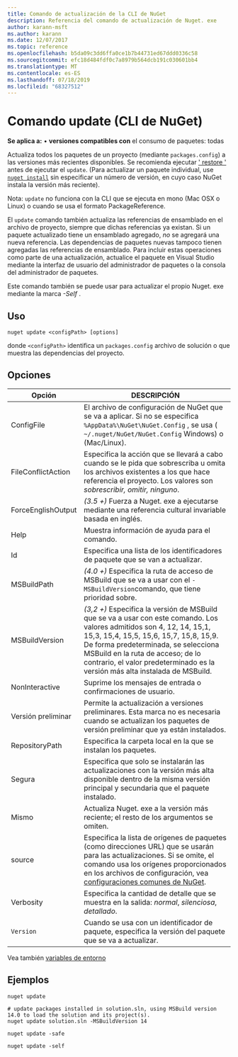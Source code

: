 ```yaml
---
title: Comando de actualización de la CLI de NuGet
description: Referencia del comando de actualización de Nuget. exe
author: karann-msft
ms.author: karann
ms.date: 12/07/2017
ms.topic: reference
ms.openlocfilehash: b5da09c3dd6ffa0ce1b7b44731ed67ddd0336c58
ms.sourcegitcommit: efc18d484fdf0c7a8979b564dcb191c030601bb4
ms.translationtype: MT
ms.contentlocale: es-ES
ms.lasthandoff: 07/18/2019
ms.locfileid: "68327512"
---
```

# <a name="update-command-nuget-cli"></a>Comando update (CLI de NuGet)

**Se aplica a:** &bullet; **versiones compatibles con** el consumo de paquetes: todas

Actualiza todos los paquetes de un proyecto (mediante `packages.config`) a las versiones más recientes disponibles. Se recomienda ejecutar [' restore '](cli-ref-restore.md) antes de ejecutar el `update`. (Para actualizar un paquete individual, use [`nuget install`](cli-ref-install.md) sin especificar un número de versión, en cuyo caso NuGet instala la versión más reciente).

Nota: `update` no funciona con la CLI que se ejecuta en mono (Mac OSX o Linux) o cuando se usa el formato PackageReference.

El `update` comando también actualiza las referencias de ensamblado en el archivo de proyecto, siempre que dichas referencias ya existan. Si un paquete actualizado tiene un ensamblado agregado, *no* se agregará una nueva referencia. Las dependencias de paquetes nuevas tampoco tienen agregadas las referencias de ensamblado. Para incluir estas operaciones como parte de una actualización, actualice el paquete en Visual Studio mediante la interfaz de usuario del administrador de paquetes o la consola del administrador de paquetes.

Este comando también se puede usar para actualizar el propio Nuget. exe mediante la marca *-Self* .

## <a name="usage"></a>Uso

```cli
nuget update <configPath> [options]
```

donde `<configPath>` identifica un `packages.config` archivo de solución o que muestra las dependencias del proyecto.

## <a name="options"></a>Opciones

| Opción | DESCRIPCIÓN |
| --- | --- |
| ConfigFile | El archivo de configuración de NuGet que se va a aplicar. Si no se especifica `%AppData%\NuGet\NuGet.Config` , se usa ( `~/.nuget/NuGet/NuGet.Config` Windows) o (Mac/Linux).|
| FileConflictAction | Especifica la acción que se llevará a cabo cuando se le pida que sobrescriba u omita los archivos existentes a los que hace referencia el proyecto. Los valores son *sobrescribir, omitir, ninguno*. |
| ForceEnglishOutput | *(3.5 +)* Fuerza a Nuget. exe a ejecutarse mediante una referencia cultural invariable basada en inglés. |
| Help | Muestra información de ayuda para el comando. |
| Id | Especifica una lista de los identificadores de paquete que se van a actualizar. |
| MSBuildPath | *(4.0 +)* Especifica la ruta de acceso de MSBuild que se va a usar con el `-MSBuildVersion`comando, que tiene prioridad sobre. |
| MSBuildVersion | *(3,2 +)* Especifica la versión de MSBuild que se va a usar con este comando. Los valores admitidos son 4, 12, 14, 15,1, 15,3, 15,4, 15,5, 15,6, 15,7, 15,8, 15,9. De forma predeterminada, se selecciona MSBuild en la ruta de acceso; de lo contrario, el valor predeterminado es la versión más alta instalada de MSBuild. |
| NonInteractive | Suprime los mensajes de entrada o confirmaciones de usuario. |
| Versión preliminar | Permite la actualización a versiones preliminares. Esta marca no es necesaria cuando se actualizan los paquetes de versión preliminar que ya están instalados. |
| RepositoryPath | Especifica la carpeta local en la que se instalan los paquetes. |
| Segura | Especifica que solo se instalarán las actualizaciones con la versión más alta disponible dentro de la misma versión principal y secundaria que el paquete instalado. |
| Mismo | Actualiza Nuget. exe a la versión más reciente; el resto de los argumentos se omiten. |
| source | Especifica la lista de orígenes de paquetes (como direcciones URL) que se usarán para las actualizaciones. Si se omite, el comando usa los orígenes proporcionados en los archivos de configuración, vea [configuraciones comunes de NuGet](../../consume-packages/configuring-nuget-behavior.md). |
| Verbosity | Especifica la cantidad de detalle que se muestra en la salida: *normal*, *silenciosa*, *detallado*. |
| `Version` | Cuando se usa con un identificador de paquete, especifica la versión del paquete que se va a actualizar. |

Vea también [variables de entorno](cli-ref-environment-variables.md)

## <a name="examples"></a>Ejemplos

```cli
nuget update

# update packages installed in solution.sln, using MSBuild version 14.0 to load the solution and its project(s).
nuget update solution.sln -MSBuildVersion 14

nuget update -safe

nuget update -self
```
